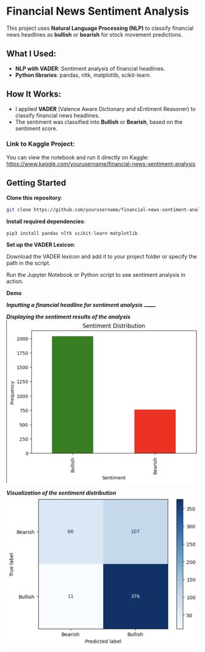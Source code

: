 # Financial News Sentiment Analysis

This project uses **Natural Language Processing (NLP)** to classify financial news headlines as **bullish** or **bearish** for stock movement predictions.

## What I Used:
- **NLP with VADER**: Sentiment analysis of financial headlines.
- **Python libraries**: pandas, nltk, matplotlib, scikit-learn.
  
## How It Works:
- I applied **VADER** (Valence Aware Dictionary and sEntiment Reasoner) to classify financial news headlines.
- The sentiment was classified into **Bullish** or **Bearish**, based on the sentiment score.

### Link to Kaggle Project:
You can view the notebook and run it directly on Kaggle:  
https://www.kaggle.com/yourusername/financial-news-sentiment-analysis

## Getting Started

**Clone this repository**:
```bash
git clone https://github.com/yourusername/financial-news-sentiment-analysis.git
```

**Install required dependencies**:
```bash
pip3 install pandas nltk scikit-learn matplotlib
```

**Set up the VADER Lexicon**:

Download the VADER lexicon and add it to your project folder or specify the path in the script.

Run the Jupyter Notebook or Python script to see sentiment analysis in action.

**Demo**

***Inputting a financial headline for sentiment analysis***
<img src="./assets/screenshots/output1.png" alt="Financial Headline Results" width="30">

***Displaying the sentiment results of the analysis***
<img src="./assets/screenshots/output2.png" alt="Sentiment Distribution" width="600">

***Visualization of the sentiment distribution***
<img src="./assets/screenshots/output3.png" alt="Visualization of Sentiment Distribution" width="600">
